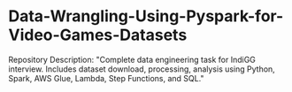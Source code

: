 # Data-Wrangling-Using-Pyspark-for-Video-Games-Datasets
Repository Description:  "Complete data engineering task for IndiGG interview. Includes dataset download, processing, analysis using Python, Spark, AWS Glue, Lambda, Step Functions, and SQL."
